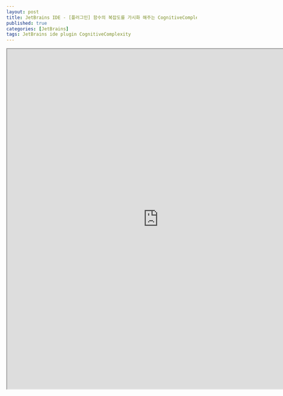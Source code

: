 ```yaml
---
layout: post
title: JetBrains IDE - [플러그인] 함수의 복잡도를 가시화 해주는 CognitiveComplexity
published: true
categories: [JetBrains]
tags: JetBrains ide plugin CognitiveComplexity
---
```

<iframe width="800" height="900" src="https://docs.google.com/document/d/e/2PACX-1vTmsTm_KcMFFbIZnut71HHgjfKCwIWEKviTrSEO2KDa0ta7GeAYLTgsxWGUpkB-LewLa8QS9z9dvxbC/pub?embedded=true"></iframe>    
  